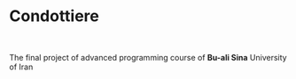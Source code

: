 # Condottiere
<br>

The final project of advanced programming course of **Bu-ali Sina** University of Iran